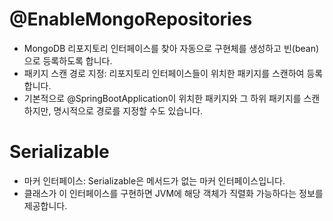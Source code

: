 # @EnableMongoRepositories
-  MongoDB 리포지토리 인터페이스를 찾아 자동으로 구현체를 생성하고 빈(bean)으로 등록하도록 합니다.
-  패키지 스캔 경로 지정: 리포지토리 인터페이스들이 위치한 패키지를 스캔하여 등록합니다.
  -  기본적으로 @SpringBootApplication이 위치한 패키지와 그 하위 패키지를 스캔하지만, 명시적으로 경로를 지정할 수도 있습니다.


# Serializable
- 마커 인터페이스: Serializable은 메서드가 없는 마커 인터페이스입니다.
- 클래스가 이 인터페이스를 구현하면 JVM에 해당 객체가 직렬화 가능하다는 정보를 제공합니다.
